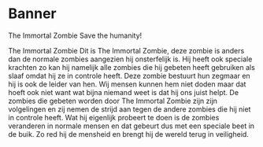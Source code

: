 # Banner

The Immortal Zombie
Save the humanity!


The Immortal Zombie Dit is The Immortal Zombie, deze zombie is anders dan de normale zombies aangezien hij onsterfelijk is. Hij heeft ook speciale krachten zo kan hij namelijk alle zombies die hij gebeten heeft gebruiken als slaaf omdat hij ze in controle heeft. Deze zombie bestuurt hun zegmaar en hij is ook de leider van hen. Wij mensen kunnen hem niet doden maar dat hoeft ook niet want wat bijna niemand weet is dat hij ons juist helpt. De zombies die gebeten worden door The Immortal Zombie zijn zijn volgelingen en zij nemen de strijd aan tegen de andere zombies die hij niet in controle heeft. Wat hij eigenlijk probeert te doen is de zombies veranderen in normale mensen en dat gebeurt dus met een speciale beet in de buik. Zo red hij de mensheid en brengt hij de wereld terug in veiligheid.
